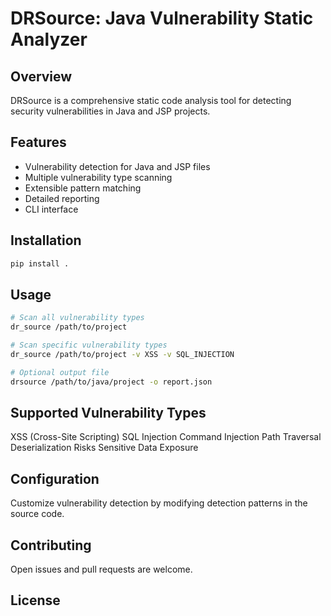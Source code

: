 # DRSource: Java Vulnerability Static Analyzer

## Overview

DRSource is a comprehensive static code analysis tool for detecting security vulnerabilities in Java and JSP projects.

## Features

- Vulnerability detection for Java and JSP files
- Multiple vulnerability type scanning
- Extensible pattern matching
- Detailed reporting
- CLI interface

## Installation

``` sh
pip install .
```

## Usage

``` sh
# Scan all vulnerability types
dr_source /path/to/project

# Scan specific vulnerability types
dr_source /path/to/project -v XSS -v SQL_INJECTION

# Optional output file
drsource /path/to/java/project -o report.json
```

## Supported Vulnerability Types

XSS (Cross-Site Scripting)
SQL Injection
Command Injection
Path Traversal
Deserialization Risks
Sensitive Data Exposure

## Configuration

Customize vulnerability detection by modifying detection patterns in the source code.

## Contributing

Open issues and pull requests are welcome.

## License
